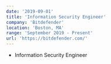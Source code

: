 ```yaml
---
date: '2019-09-01'
title: 'Information Security Engineer'
company: 'Bitdefender'
location: 'Boston, MA'
range: 'September 2019 - Present'
url: 'https://bitdefender.com/'
---
```


- Information Security Engineer